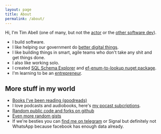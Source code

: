 ```yaml
---
layout: page
title: About
permalink: /about/
---
```


Hi, I'm Tim Abell (one of many, but not the
[actor](https://www.imdb.com/name/nm0008543/) or the [other software
dev](https://twitter.com/timabell)).

* I build software.
* I like helping our government do [better digital things](https://www.gov.uk/service-manual/technology).
* I like building things in smart, agile teams who don't take any shit and get
  things done.
* I also like working solo.
* I created [SQL Schema Explorer](https://timabell.github.io/schema-explorer/) and
  [ef-enum-to-lookup nuget package](https://www.nuget.org/packages/ef-enum-to-lookup).
* I'm learning to be an [entrepreneur](https://www.startupsfortherestofus.com/).

## More stuff in my world

* [Books I've been reading (goodreads)](https://www.goodreads.com/review/list/50628592?shelf=read)
* I love podcasts and audiobooks, here's [my pocast subcriptions](https://timwise.co.uk/podcast-subscriptions.html).
* [Random public code and forks on github](https://github.com/timabell/)
* [Even more random gists](https://gist.github.com/timabell/)
* If we're besties you can [find me on telegram](https://t.me/tim_abell) or Signal but definitely not WhatsApp because facebook has enough data already.
